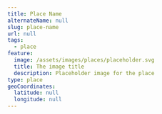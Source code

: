 ```yaml
---
title: Place Name
alternateName: null
slug: place-name
url: null
tags:
  - place
feature:
  image: /assets/images/places/placeholder.svg
  title: The image title
  description: Placeholder image for the place
type: place
geoCoordinates:
  latitude: null
  longitude: null
---
```

